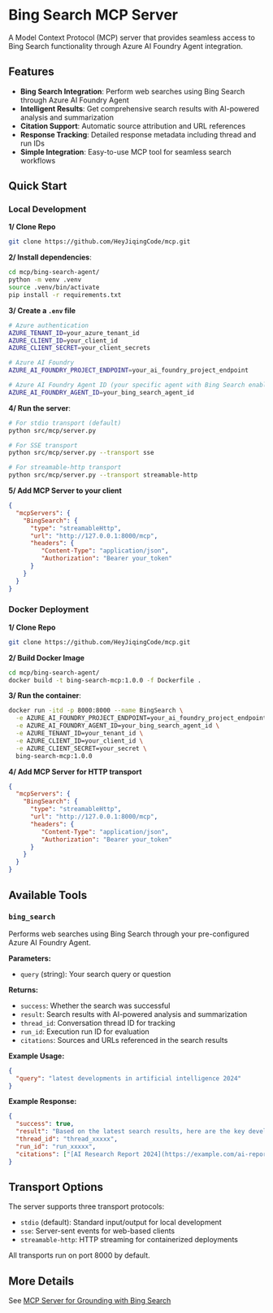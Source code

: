 # Bing Search MCP Server

A Model Context Protocol (MCP) server that provides seamless access to Bing Search functionality through Azure AI Foundry Agent integration.

## Features

- **Bing Search Integration**: Perform web searches using Bing Search through Azure AI Foundry Agent
- **Intelligent Results**: Get comprehensive search results with AI-powered analysis and summarization
- **Citation Support**: Automatic source attribution and URL references
- **Response Tracking**: Detailed response metadata including thread and run IDs
- **Simple Integration**: Easy-to-use MCP tool for seamless search workflows

## Quick Start

### Local Development

**1/ Clone Repo**
```bash
git clone https://github.com/HeyJiqingCode/mcp.git
```

**2/ Install dependencies**:
```bash
cd mcp/bing-search-agent/
python -m venv .venv
source .venv/bin/activate
pip install -r requirements.txt
```

**3/ Create a `.env` file**
```bash
# Azure authentication
AZURE_TENANT_ID=your_azure_tenant_id
AZURE_CLIENT_ID=your_client_id
AZURE_CLIENT_SECRET=your_client_secrets

# Azure AI Foundry
AZURE_AI_FOUNDRY_PROJECT_ENDPOINT=your_ai_foundry_project_endpoint

# Azure AI Foundry Agent ID (your specific agent with Bing Search enabled)
AZURE_AI_FOUNDRY_AGENT_ID=your_bing_search_agent_id
```

**4/ Run the server**:
```bash
# For stdio transport (default)
python src/mcp/server.py

# For SSE transport
python src/mcp/server.py --transport sse

# For streamable-http transport  
python src/mcp/server.py --transport streamable-http
```

**5/ Add MCP Server to your client**
```json
{
  "mcpServers": {
    "BingSearch": {
      "type": "streamableHttp",
      "url": "http://127.0.0.1:8000/mcp",
      "headers": {
         "Content-Type": "application/json",
         "Authorization": "Bearer your_token"
      }
    }
  }
}
```

### Docker Deployment

**1/ Clone Repo**
```bash
git clone https://github.com/HeyJiqingCode/mcp.git
```

**2/ Build Docker Image**
```bash
cd mcp/bing-search-agent/
docker build -t bing-search-mcp:1.0.0 -f Dockerfile .
```

**3/ Run the container**:
```bash
docker run -itd -p 8000:8000 --name BingSearch \
  -e AZURE_AI_FOUNDRY_PROJECT_ENDPOINT=your_ai_foundry_project_endpoint \
  -e AZURE_AI_FOUNDRY_AGENT_ID=your_bing_search_agent_id \
  -e AZURE_TENANT_ID=your_tenant_id \
  -e AZURE_CLIENT_ID=your_client_id \
  -e AZURE_CLIENT_SECRET=your_secret \
  bing-search-mcp:1.0.0
```

**4/ Add MCP Server for HTTP transport**
```json
{
  "mcpServers": {
    "BingSearch": {
      "type": "streamableHttp",
      "url": "http://127.0.0.1:8000/mcp",
      "headers": {
         "Content-Type": "application/json",
         "Authorization": "Bearer your_token"
      }
    }
  }
}
```

## Available Tools

### `bing_search`
Performs web searches using Bing Search through your pre-configured Azure AI Foundry Agent.

**Parameters:**
- `query` (string): Your search query or question

**Returns:**
- `success`: Whether the search was successful
- `result`: Search results with AI-powered analysis and summarization
- `thread_id`: Conversation thread ID for tracking
- `run_id`: Execution run ID for evaluation
- `citations`: Sources and URLs referenced in the search results

**Example Usage:**
```json
{
  "query": "latest developments in artificial intelligence 2024"
}
```

**Example Response:**
```json
{
  "success": true,
  "result": "Based on the latest search results, here are the key developments in AI for 2024:\n\n1. **Large Language Models**: Continued advancement in GPT-4 and competing models...\n\n## Sources\n- [AI Research Report 2024](https://example.com/ai-report)\n- [Tech News: AI Breakthrough](https://example.com/tech-news)",
  "thread_id": "thread_xxxxx",
  "run_id": "run_xxxxx", 
  "citations": ["[AI Research Report 2024](https://example.com/ai-report)", "[Tech News: AI Breakthrough](https://example.com/tech-news)"]
}
```

## Transport Options

The server supports three transport protocols:
- `stdio` (default): Standard input/output for local development
- `sse`: Server-sent events for web-based clients  
- `streamable-http`: HTTP streaming for containerized deployments

All transports run on port 8000 by default.

## More Details

See [MCP Server for Grounding with Bing Search](https://heyjiqing.notion.site/MCP-Server-for-Grounding-with-Bing-Search-256de7b6e4e8806d8fcaf555b8b8126e)